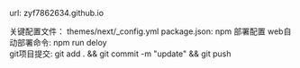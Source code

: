 url: zyf7862634.github.io

关键配置文件： themes/next/_config.yml
package.json: npm 部署配置
web自动部署命令: npm run deloy     
git项目提交: git add . && git commit -m "update" && git push
